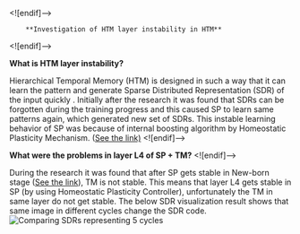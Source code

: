 ﻿<![endif]-->

		**Investigation of HTM layer instability in HTM**
			
<![endif]-->

**What is HTM layer instability?**

Hierarchical Temporal Memory (HTM) is designed in such a way that it can learn the pattern and generate Sparse Distributed Representation (SDR) of the input quickly . 
Initially after the research it was found that SDRs can be forgotten during the training progress and this caused SP to learn same patterns again, which generated new set of SDRs. This instable learning behavior of SP was because of internal boosting algorithm by Homeostatic Plasticity Mechanism. ([See the link)](https://github.com/ddobric/neocortexapi/blob/htm-serialization/source/Documentation/Experiments/ICPRAM_2021_76_CR.pdf)
<![endif]-->

**What were the problems in layer L4 of SP + TM?**
<![endif]-->

During the research it was found that after SP gets stable in New-born stage ([See the link](https://github.com/ddobric/neocortexapi/blob/htm-serialization/source/Documentation/Experiments/ICPRAM_2021_76_CR.pdf)), TM is not stable. This means that layer L4 gets stable in SP (by using Homeostatic Plasticity Controller), unfortunately the TM in same layer do not get stable. The below SDR visualization result shows that same image in different cycles change the SDR code.
![Comparing SDRs representing 5 cycles](https://github.com/ddobric/neocortexapi/blob/master/source/Documentation/images/sdr-compare.png)

